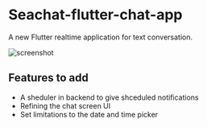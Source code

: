 # Seachat-flutter-chat-app

A new Flutter realtime application for text conversation.

![screenshot](../master/image/Screenshot_2020-06-08-01-06-44-242_com.sidhant.flutterchatapp.jpg)

## Features to add

- A sheduler in backend to give shceduled notifications
- Refining the chat screen UI
- Set limitations to the date and time picker
